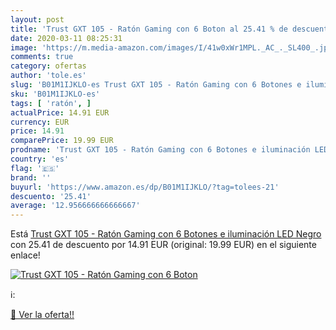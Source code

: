 ```yaml
---
layout: post
title: 'Trust GXT 105 - Ratón Gaming con 6 Boton al 25.41 % de descuento'
date: 2020-03-11 08:25:31
image: 'https://m.media-amazon.com/images/I/41w0xWr1MPL._AC_._SL400_.jpg'
comments: true
category: ofertas
author: 'tole.es'
slug: 'B01M1IJKLO-es Trust GXT 105 - Ratón Gaming con 6 Botones e iluminación...'
sku: 'B01M1IJKLO-es'
tags: [ 'ratón', ]
actualPrice: 14.91 EUR
currency: EUR
price: 14.91
comparePrice: 19.99 EUR
prodname: 'Trust GXT 105 - Ratón Gaming con 6 Botones e iluminación LED  Negro'
country: 'es'
flag: '🇪🇸'
brand: ''
buyurl: 'https://www.amazon.es/dp/B01M1IJKLO/?tag=tolees-21'
descuento: '25.41'
average: '12.956666666666667'
---
```


Está [Trust GXT 105 - Ratón Gaming con 6 Botones e iluminación LED  Negro](https://www.amazon.es/dp/B01M1IJKLO/?tag=tolees-21) con 25.41 de descuento por 14.91 EUR (original: 19.99 EUR) en el siguiente enlace!

[![Trust GXT 105 - Ratón Gaming con 6 Boton](https://m.media-amazon.com/images/I/41w0xWr1MPL._AC_._SL400_.jpg)](https://www.amazon.es/dp/B01M1IJKLO/?tag=tolees-21)

ℹ️:


[🛒 Ver la oferta!!](https://www.amazon.es/dp/B01M1IJKLO/?tag=tolees-21)

